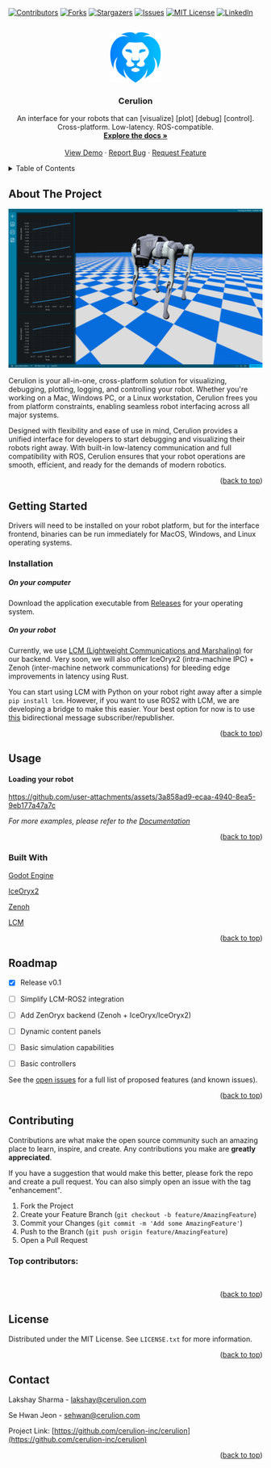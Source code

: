 <a id="readme-top"></a>
[![Contributors][contributors-shield]][contributors-url]
[![Forks][forks-shield]][forks-url]
[![Stargazers][stars-shield]][stars-url]
[![Issues][issues-shield]][issues-url]
[![MIT License][license-shield]][license-url]
[![LinkedIn][linkedin-shield]][linkedin-url]



<!-- PROJECT LOGO -->
<br />
<div align="center">
  <a href="https://github.com/cerulion-inc/cerulion">
  <picture>
    <source media="(prefers-color-scheme: dark)" srcset="media/logo/Logo White Icon.svg">
    <img src="media/logo/Logo Main Icon.svg" alt="Logo" width="100" height="100">
    </picture>
  </a>

  <h3 align="center">Cerulion</h3>

  <p align="center">
    An interface for your robots that can [visualize] [plot] [debug] [control].
    <br/>
    Cross-platform. Low-latency. ROS-compatible.
    <br />
    <a href="https://github.com/cerulion-inc/cerulion/wiki"><strong>Explore the docs »</strong></a>
    <br />
    <br />
    <a href="https://github.com/cerulion-inc/cerulion">View Demo</a>
    ·
    <a href="https://github.com/cerulion-inc/cerulion/issues/new?labels=bug&template=bug-report---.md">Report Bug</a>
    ·
    <a href="https://github.com/cerulion-inc/cerulion/issues/new?labels=enhancement&template=feature-request---.md">Request Feature</a>
  </p>
</div>



<!-- TABLE OF CONTENTS -->
<details>
  <summary>Table of Contents</summary>
  <ol>
    <li>
      <a href="#about-the-project">About The Project</a>
      <ul>
        <li><a href="#built-with">Built With</a></li>
      </ul>
    </li>
    <li>
      <a href="#getting-started">Getting Started</a>
      <ul>
        <li><a href="#prerequisites">Prerequisites</a></li>
        <li><a href="#installation">Installation</a></li>
      </ul>
    </li>
    <li><a href="#usage">Usage</a></li>
    <li><a href="#roadmap">Roadmap</a></li>
    <li><a href="#contributing">Contributing</a></li>
    <li><a href="#license">License</a></li>
    <li><a href="#contact">Contact</a></li>
  </ol>
</details>



<!-- ABOUT THE PROJECT -->
## About The Project

[![cerulion_screenshot][cerulion_screenshot]](https://cerulion.com)

Cerulion is your all-in-one, cross-platform solution for visualizing, debugging, plotting, logging, and controlling your robot. Whether you're working on a Mac, Windows PC, or a Linux workstation, Cerulion frees you from platform constraints, enabling seamless robot interfacing across all major systems.
  
Designed with flexibility and ease of use in mind, Cerulion provides a unified interface for developers to start debugging and visualizing their robots right away. With built-in low-latency communication and full compatibility with ROS, Cerulion ensures that your robot operations are smooth, efficient, and ready for the demands of modern robotics.

<p align="right">(<a href="#readme-top">back to top</a>)</p>

<!-- GETTING STARTED -->
## Getting Started

Drivers will need to be installed on your robot platform, but for the interface frontend, binaries can be run immediately for MacOS, Windows, and Linux operating systems.

### Installation

##### On your computer

Download the application executable from [Releases](https://github.com/cerulion-inc/cerulion/releases) for your operating system.

##### On your robot

Currently, we use [LCM (Lightweight Communications and Marshaling)]([url](http://lcm-proj.github.io/lcm/)) for our backend. Very soon, we will also offer IceOryx2 (intra-machine IPC) + Zenoh (inter-machine network communications) for bleeding edge improvements in latency using Rust.

You can start using LCM with Python on your robot right away after a simple `pip install lcm`. However, if you want to use ROS2 with LCM, we are developing a bridge to make this easier. Your best option for now is to use [this](https://github.com/nrjl/lcm_to_ros) bidirectional message subscriber/republisher.

<p align="right">(<a href="#readme-top">back to top</a>)</p>



<!-- USAGE EXAMPLES -->
## Usage
#### Loading your robot
https://github.com/user-attachments/assets/3a858ad9-ecaa-4940-8ea5-9eb177a47a7c

<!-- #### Checking communication status

#### Plotting sensor data

#### Publishing control commands -->


_For more examples, please refer to the [Documentation](https://github.com/cerulion-inc/cerulion/wiki)_

<p align="right">(<a href="#readme-top">back to top</a>)</p>

### Built With
[Godot Engine](https://godotengine.org)

[IceOryx2](https://iceoryx.io)

[Zenoh](https://zenoh.io)

[LCM](http://lcm-proj.github.io/lcm/#)

<p align="right">(<a href="#readme-top">back to top</a>)</p>

<!-- ROADMAP -->
## Roadmap

- [x] Release v0.1
- [ ] Simplify LCM-ROS2 integration
- [ ] Add ZenOryx backend (Zenoh + IceOryx/IceOryx2)
- [ ] Dynamic content panels
- [ ] Basic simulation capabilities
- [ ] Basic controllers


See the [open issues](https://github.com/cerulion-inc/cerulion/issues) for a full list of proposed features (and known issues).

<p align="right">(<a href="#readme-top">back to top</a>)</p>



<!-- CONTRIBUTING -->
## Contributing

Contributions are what make the open source community such an amazing place to learn, inspire, and create. Any contributions you make are **greatly appreciated**.

If you have a suggestion that would make this better, please fork the repo and create a pull request. You can also simply open an issue with the tag "enhancement".

1. Fork the Project
2. Create your Feature Branch (`git checkout -b feature/AmazingFeature`)
3. Commit your Changes (`git commit -m 'Add some AmazingFeature'`)
4. Push to the Branch (`git push origin feature/AmazingFeature`)
5. Open a Pull Request

### Top contributors:

<a href="https://github.com/cerulion-inc/cerulion/graphs/contributors">
  <img src="https://contrib.rocks/image?repo=cerulion-inc/cerulion" alt="" />
</a>

<p align="right">(<a href="#readme-top">back to top</a>)</p>



<!-- LICENSE -->
## License

Distributed under the MIT License. See `LICENSE.txt` for more information.

<p align="right">(<a href="#readme-top">back to top</a>)</p>



<!-- CONTACT -->
## Contact

Lakshay Sharma - lakshay@cerulion.com

Se Hwan Jeon - sehwan@cerulion.com

Project Link: [https://github.com/cerulion-inc/cerulion](https://github.com/cerulion-inc/cerulion)

<p align="right">(<a href="#readme-top">back to top</a>)</p>


<!-- MARKDOWN LINKS & IMAGES -->
<!-- https://www.markdownguide.org/basic-syntax/#reference-style-links -->

<!-- GITHUB METRICS -->
[contributors-shield]: https://img.shields.io/github/contributors/cerulion-inc/cerulion.svg?style=for-the-badge
[contributors-url]: https://github.com/cerulion-inc/cerulion/graphs/contributors
[forks-shield]: https://img.shields.io/github/forks/cerulion-inc/cerulion.svg?style=for-the-badge
[forks-url]: https://github.com/cerulion-inc/cerulion/network/members
[stars-shield]: https://img.shields.io/github/stars/cerulion-inc/cerulion.svg?style=for-the-badge
[stars-url]: https://github.com/cerulion-inc/cerulion/stargazers
[issues-shield]: https://img.shields.io/github/issues/cerulion-inc/cerulion.svg?style=for-the-badge
[issues-url]: https://github.com/cerulion-inc/cerulion/issues
[license-shield]: https://img.shields.io/github/license/cerulion-inc/cerulion.svg?style=for-the-badge
[license-url]: https://github.com/cerulion-inc/cerulion/blob/master/LICENSE.txt
[linkedin-shield]: https://img.shields.io/badge/-LinkedIn-black.svg?style=for-the-badge&logo=linkedin&colorB=555
[linkedin-url]: https://linkedin.com/in/cerulion
[cerulion_screenshot]: media/images/cerulion_screenshot.png

<!-- BADGES -->
[Godot]: https://img.shields.io/badge/Godot-v4.3-%23478cbf?logo=godot-engine&logoColor=white
[Godot-badge-url]: https://godotengine.org
[IceOryx]: https://avatars.githubusercontent.com/u/69006087?s=48&v=4
[IceOryx-badge-url]: https://iceoryx.io/v2.0.2/
[Zenoh]: https://img.shields.io/badge/Godot-v4.3-%23478cbf?logo=godot-engine&logoColor=white
[Zenoh-badge-url]: https://godotengine.org
[LCM]: https://img.shields.io/badge/Godot-v4.3-%23478cbf?logo=godot-engine&logoColor=white
[LCM-badge-url]: https://godotengine.org

